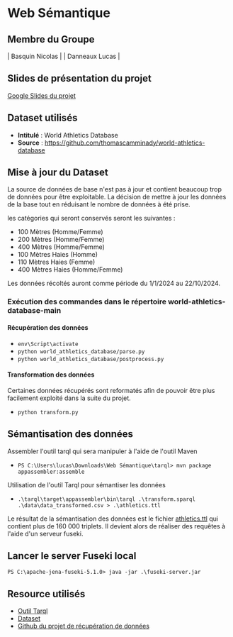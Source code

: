 # Web Sémantique

## Membre du Groupe

| Basquin Nicolas |
| Danneaux Lucas |

## Slides de présentation du projet

[Google Slides du projet](https://docs.google.com/presentation/d/1b_Bj5HaflzAHDLpObsYDBm_gTWdTbdy5j4HuAsDxfis/edit#slide=id.g3072222d657_0_8)

## Dataset utilisés
- **Intitulé** : World Athletics Database
- **Source** : https://github.com/thomascamminady/world-athletics-database

## Mise à jour du Dataset
La source de données de base n'est pas à jour et contient beaucoup trop de données pour être exploitable.
La décision de mettre à jour les données de la base tout en réduisant le nombre de données à été prise.

les catégories qui seront conservés seront les suivantes :

- 100 Mètres (Homme/Femme)
- 200 Mètres (Homme/Femme)
- 400 Mètres (Homme/Femme)
- 100 Mètres Haies (Homme)
- 110 Mètres Haies (Femme)
- 400 Mètres Haies (Homme/Femme)

Les données récoltés auront comme période du 1/1/2024 au 22/10/2024.


### Exécution des commandes dans le répertoire world-athletics-database-main
#### Récupération des données
- `env\Script\activate`
- `python world_athletics_database/parse.py`
- `python world_athletics_database/postprocess.py`
#### Transformation des données
Certaines données récupérés sont reformatés afin de pouvoir être plus facilement exploité dans la suite du projet.

- `python transform.py`

## Sémantisation des données
Assembler l'outil tarql qui sera manipuler à l'aide de l'outil Maven
- `PS C:\Users\lucas\Downloads\Web Sémantique\tarql> mvn package appassembler:assemble`

Utilisation de l'outil Tarql pour sémantiser les données
- `.\tarql\target\appassembler\bin\tarql .\transform.sparql .\data\data_transformed.csv > .\athletics.ttl`

Le résultat de la sémantisation des données est le fichier [athletics.ttl](athletics.ttl) qui contient plus de 160 000 triplets. 
Il devient alors de réaliser des requêtes à l'aide d'un serveur fuseki.

## Lancer le server Fuseki local
`PS C:\apache-jena-fuseki-5.1.0> java -jar .\fuseki-server.jar` 

## Resource utilisés
- [Outil Tarql](https://tarql.github.io/)
- [Dataset](https://www.kaggle.com/datasets/mexwell/world-athletics-database)
- [Github du projet de récupération de données](https://github.com/thomascamminady/world-athletics-database)